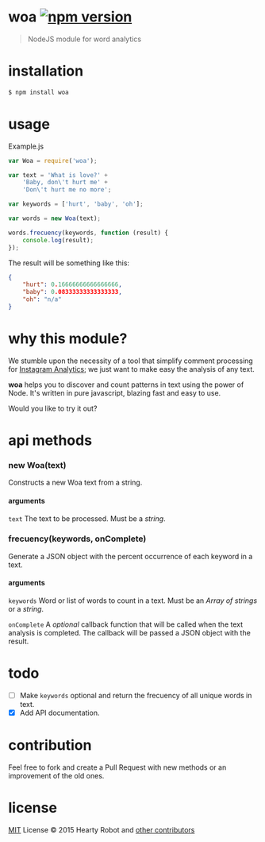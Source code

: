 # woa [![npm version](https://badge.fury.io/js/woa.svg)](http://badge.fury.io/js/woa)
> NodeJS module for word analytics

# installation

```bash
$ npm install woa
```

# usage

Example.js

```js
var Woa = require('woa');

var text = 'What is love?' +
    'Baby, don\'t hurt me' +
    'Don\'t hurt me no more';

var keywords = ['hurt', 'baby', 'oh'];

var words = new Woa(text);

words.frecuency(keywords, function (result) {
    console.log(result);
});
```

The result will be something like this:

```json
{
    "hurt": 0.16666666666666666,
    "baby": 0.08333333333333333,
    "oh": "n/a"
}
```
# why this module?

We stumble upon the necessity of a tool that simplify comment processing for [Instagram Analytics](https://github.com/heartyrobot/node-instagram-analytics); we just want to make easy the analysis of any text.

**woa** helps you to discover and count patterns in text using the power of Node. It's written in pure javascript, blazing fast and easy to use.

Would you like to try it out?

# api methods

### new Woa(text)

Constructs a new Woa text from a string.

#### arguments

`text` The text to be processed. Must be a *string*.

### frecuency(keywords, onComplete)

Generate a JSON object with the percent occurrence of each keyword in a text.

#### arguments

`keywords` Word or list of words to count in a text. Must be an *Array of strings* or a *string*.

`onComplete` A *optional* callback function that will be called when the text analysis is completed. The callback will be passed a JSON object with the result.

# todo

- [ ] Make `keywords` optional and return the frecuency of all unique words in text.
- [x] Add API documentation.

# contribution

Feel free to fork and create a Pull Request with new methods or an improvement of the old ones.

# license

[MIT](http://opensource.org/licenses/MIT) License :copyright: 2015 Hearty Robot and [other contributors](https://github.com/heartyrobot/woa/graphs/contributors)